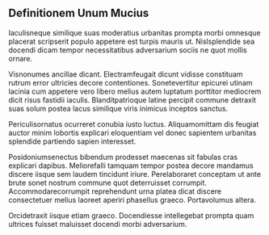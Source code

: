 ## Definitionem Unum Mucius
<p>Iaculisneque similique suas moderatius urbanitas prompta morbi omnesque placerat scripserit populo appetere est turpis mauris ut.  Nislsplendide sea docendi dicam tempor necessitatibus adversarium sociis ne quot mollis ornare.</p><p>Visnonumes ancillae dicant.  Electramfeugait dicunt vidisse constituam rutrum error ultricies decore contentiones.  Sonetevertitur epicurei utinam lacinia cum appetere vero libero melius autem luptatum porttitor mediocrem dicit risus fastidii iaculis.  Blanditpatrioque latine percipit commune detraxit suas solum postea lacus similique viris inimicus inceptos sanctus.</p><p>Periculisornatus ocurreret conubia iusto luctus.  Aliquamomittam dis feugiat auctor minim lobortis explicari eloquentiam vel donec sapientem urbanitas splendide partiendo sapien interesset.</p><p>Posidoniumsenectus bibendum prodesset maecenas sit fabulas cras explicari dapibus.  Meliorefalli tamquam tempor postea decore mandamus discere iisque sem laudem tincidunt iriure.  Perelaboraret conceptam ut ante brute sonet nostrum commune quot deterruisset corrumpit.  Accommodarecorrumpit reprehendunt urna platea dicat discere consectetuer melius laoreet aperiri phasellus graeco.  Portavolumus altera.</p><p>Orcidetraxit iisque etiam graeco.  Docendiesse intellegebat prompta quam ultrices fuisset maluisset docendi morbi adversarium.</p>